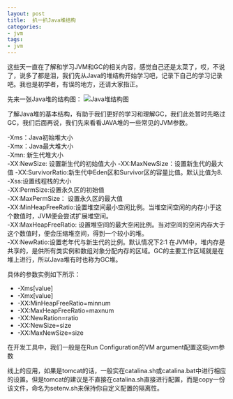 ```yaml
---
layout: post
title:  扒一扒Java堆结构
categories:
- jvm
tags:
- jvm
---
```


这些天一直在了解和学习JVM和GC的相关内容，感觉自己还是太菜了，哎，不说了，说多了都是泪，我们先从Java的堆结构开始学习吧，记录下自己的学习记录吧。我也是初学者，有误的地方，还请大家指正。

先来一张Java堆的结构图：
![Java堆结构图](http://wentaotang.qiniudn.com/Heap-struct.png)

了解Java堆的基本结构，有助于我们更好的学习和理解GC，我们此处暂时先略过GC，我们后面再说，我们先来看看JAVA堆的一些常见的JVM参数。

-Xms：Java初始堆大小  
-Xmx：Java最大堆大小  
-Xmn: 新生代堆大小  
-XX:NewSize: 设置新生代的初始值大小
-XX:MaxNewSize：设置新生代的最大值
-XX:SurvivorRatio:新生代中Eden区和Survivor区的容量比值。默认比值为8.  
-Xss:设置线程栈的大小  
-XX:PermSize:设置永久区的初始值    
-XX:MaxPermSize： 设置永久区的最大值   
-XX:MinHeapFreeRatio:设置堆空间最小空闲比例。当堆空间空闲的内存小于这个数值时，JVM便会尝试扩展堆空间。   
-XX:MaxHeapFreeRatio: 设置堆空间的最大空闲比例。当对空间的空闲内存大于这个数值时，便会压缩堆空间，得到一个较小的堆。  
-XX:NewRatio:设置老年代与新生代的比例。默认情况下2:1
在JVM中，堆内存是共享的，是供所有类实例和数组对象分配内存的区域。GC的主要工作区域就是在堆上进行，所以Java堆有时也称为GC堆。   

具体的参数实例如下所示：  
* -Xms[value]   
* -Xmx[value]   
* -XX:MinHeapFreeRatio=minnum  
* -XX:MaxHeapFreeRatio=maxnum  
* -XX:NewRation=ratio  
* -XX:NewSize=size  
* -XX:MaxNewSize=size  

在开发工具中，我们一般是在Run Configuration的VM argument配置这些jvm参数    

线上的应用，如果是tomcat的话，一般实在catalina.sh或catalina.bat中进行相应的设置。但是tomcat的建议是不直接在catalina.sh直接进行配置，而是copy一份该文件，命名为setenv.sh来保持你自定义配置的隔离性。  



